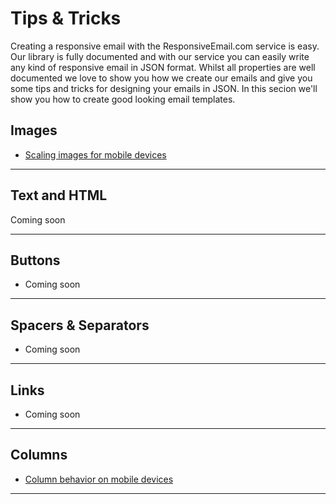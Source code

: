 # Tips & Tricks

Creating a responsive email with the ResponsiveEmail.com service is easy. Our 
library is fully documented and with our service you can easily write any kind 
of responsive email in JSON format. Whilst all properties are well documented we 
love to show you how we create our emails and give you some tips and tricks for 
designing your emails in JSON. In this secion we'll show you how to create good 
looking email templates.

## Images

*   [Scaling images for mobile devices](../tips-and-tricks/image-scaling)

***

## Text and HTML
Coming soon

***

## Buttons
*   Coming soon

***

## Spacers & Separators
*   Coming soon

***

## Links
*   Coming soon

***

## Columns
*   [Column behavior on mobile devices](../tips-and-tricks/column-behavior)

***
